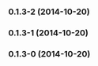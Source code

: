 <a name="0.1.3-2"></a>
### 0.1.3-2 (2014-10-20)


<a name="0.1.3-1"></a>
### 0.1.3-1 (2014-10-20)


<a name="0.1.3-0"></a>
### 0.1.3-0 (2014-10-20)

